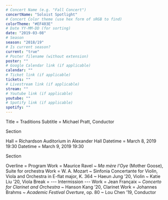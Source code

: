 ```yaml
---
# Concert Name (e.g. "Fall Concert")
concertName: "Soloist Spotlight"
# Concert Color theme (use hex form of sRGB to find)
colorTheme: "#EF403E"
# Date YY-MM-DD (for sorting)
date: "2019-03-08"
# Season
season: "2018/19"
# Is current season?
current: "true"
# Poster filename (without extension)
poster: ""
# Google Calendar link (if applicable)
calendar: ""
# Ticket link (if applicable)
tickets: ""
# Livestream link (if applicable)
stream: ""
# Youtube link (if applicable)
youtube: ""
# Spotify link (if applicable)
spotify: ""
---
```

Title = Traditions
Subtitle = Michael Pratt, Conductor

Section

Hall = Richardson Auditorium in Alexander Hall
Datetime = March 8, 2019 19:30
Datetime = March 9, 2019 19:30

Section

Overline = Program
Work = Maurice Ravel ~ *Ma mère l'Oye* (Mother Goose), Suite for orchestra
Work = W. A. Mozart ~ Sinfonia Concertante for Violin, Viola and Orchestra in E-flat major, K. 364 ~ Haeun Jung ’20, Violin ~ Katie Liu ’20, Viola
Break = --- Intermission ---
Work = Jean Françaix ~ *Concerto for Clarinet and Orchestra* ~ Hanson Kang ’20, Clarinet
Work = Johannes Brahms ~ *Academic Festival Overture*, op. 80 ~ Lou Chen ’19, Conductor
